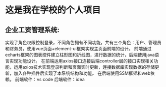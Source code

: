 # 这是我在学校的个人项目

## 企业工资管理系统:
实现了角色权限控制登录，不同角色拥有不同功能，共有三个角色：用户、管理员和财务员，使用vue页面+element-ui框架实现主页面前端的设计。
前端通过echarts框架的图表控件建立柱形图和折线图，进行数据的统计，后端使用java语言实现功能设计。
在前端运用axios接口连接后端controller层的接口实现相关功能，运用axios技术实现登录判断和页面实时更新，连接数据库实现数据的存储更新，加入各种插件后实现了本系统结构和功能。
在后端使用SSM框架和web依赖。
前端软件：vs code
后端软件：idea

